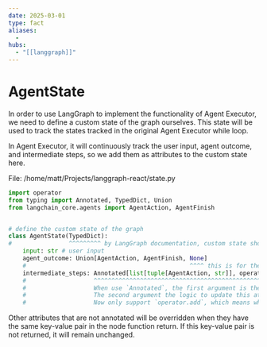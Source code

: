 ```yaml
---
date: 2025-03-01
type: fact
aliases:
  -
hubs:
  - "[[langgraph]]"
---
```


# AgentState

In order to use LangGraph to implement the functionality of Agent Executor, we need to define a custom state of the graph ourselves. This state will be used to track the states tracked in the original Agent Executor while loop.

In Agent Executor, it will continuously track the user input, agent outcome, and intermediate steps, so we add them as attributes to the custom state here.


File: /home/matt/Projects/langgraph-react/state.py
```python
import operator
from typing import Annotated, TypedDict, Union
from langchain_core.agents import AgentAction, AgentFinish


# define the custom state of the graph
class AgentState(TypedDict):
#                ^^^^^^^^^ by LangGraph documentation, custom state should inherit from TypedDict
    input: str # user input
    agent_outcome: Union[AgentAction, AgentFinish, None]
    #                                              ^^^^ this is for the state to the first node, there is no any agent outcome yet
    intermediate_steps: Annotated[list[tuple[AgentAction, str]], operator.add]
    #                   ^^^^^^^^^^^^^^^^^^^^^^^^^^^^^^^^^^^^^^^^^^^^^^^^^^^^^^
    #                   When use `Annotated`, the first argument is the type of the attribute
    #                   The second argument the logic to update this attribute
    #                   Now only support `operator.add`, which means when node function return this key-value pair, it will be appended to the list of this attribute
```

Other attributes that are not annotated will be overridden when they have the same key-value pair in the node function return. If this key-value pair is not returned, it will remain unchanged.
